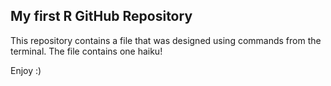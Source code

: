 ## My first R GitHub Repository 

This repository contains a file that was designed using commands from the terminal. The file contains one haiku!

Enjoy :)
